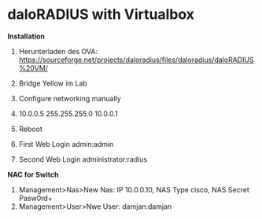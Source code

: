 # daloRADIUS with Virtualbox

**Installation**

1. Herunterladen des OVA: https://sourceforge.net/projects/daloradius/files/daloradius/daloRADIUS%20VM/
2. Bridge Yellow im Lab
3. Configure networking manually
4. 10.0.0.5 255.255.255.0 10.0.0.1
5. Reboot

6. First Web Login admin:admin
7. Second Web Login administrator:radius

**NAC for Switch**
1. Management>Nas>New Nas: IP 10.0.0.10, NAS Type cisco, NAS Secret Pasw0rd+ 
2. Management>User>Nwe User: damjan:damjan
